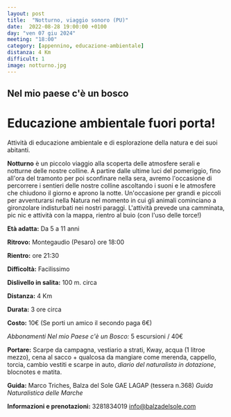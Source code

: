 ```yaml
---
layout: post
title:  "Notturno, viaggio sonoro (PU)"
date:  2022-08-28 19:00:00 +0100
day: "ven 07 giu 2024"
meeting: "18:00"
category: [appennino, educazione-ambientale]
distanza: 4 Km
difficult: 1
image: notturno.jpg
---
```


## Nel mio paese c'è un bosco
# Educazione ambientale fuori porta! 

Attività di educazione ambientale e di esplorazione della natura e dei suoi abitanti.

**Notturno** è un piccolo viaggio alla scoperta delle atmosfere serali e notturne delle nostre colline. A partire dalle ultime luci del pomeriggio, fino all'ora del tramonto per poi sconfinare nella sera, avremo l'occasione di percorrere i sentieri delle nostre colline ascoltando i suoni e le atmosfere che chiudono il giorno e aprono la notte.
Un'occasione per grandi e piccoli per avventurarsi nella Natura nel momento in cui gli animali cominciano a gironzolare indisturbati nei nostri paraggi.
L'attività prevede una camminata, pic nic e attività con la mappa, rientro al buio (con l'uso delle torce!)

**Età adatta:** Da 5 a 11 anni 

**Ritrovo:** Montegaudio (Pesaro) ore 18:00

**Rientro:** ore 21:30 

**Difficoltà:** Facilissimo 

**Dislivello in salita:**  100 m. circa

**Distanza:** 4 Km

**Durata:** 3 ore circa

**Costo:** 10€ (Se porti un amico il secondo paga 6€)

*Abbonamenti Nel mio Paese c'è un Bosco:* 5 escursioni / 40€

**Portare:** Scarpe da campagna, vestiario a strati, Kway, acqua (1 litroe mezzo), cena al sacco + qualcosa da mangiare come merenda, cappello, torcia, cambio vestiti e scarpe in auto, *diario del naturalista in dotazione*, blocnotes e matita. 

**Guida:** Marco Triches, Balza del Sole GAE LAGAP (tessera n.368)
*Guida Naturalistica delle Marche*

**Informazioni e prenotazioni:** 3281834019 info@balzadelsole.com
